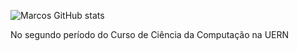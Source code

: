 ![Marcos GitHub stats](https://github-readme-stats.vercel.app/api?username=Marcos-Vinicius-de-Araujo-Silva&show_icons=true&theme=tokyonight)

No segundo período do Curso de Ciência da Computação na UERN
